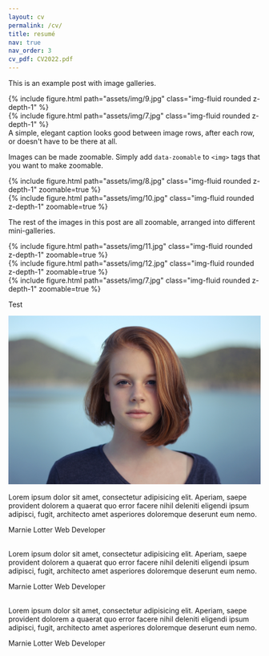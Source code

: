 ```yaml
---
layout: cv
permalink: /cv/
title: resumé
nav: true
nav_order: 3
cv_pdf: CV2022.pdf
---
```

<div class="cv">
<div class="card mt-3 p-3">

This is an example post with image galleries.

<div class="row mt-3">
    <div class="col-sm mt-3 mt-md-0">
        {% include figure.html path="assets/img/9.jpg" class="img-fluid rounded z-depth-1" %}
    </div>
    <div class="col-sm mt-3 mt-md-0">
        {% include figure.html path="assets/img/7.jpg" class="img-fluid rounded z-depth-1" %}
    </div>
</div>
<div class="caption">
    A simple, elegant caption looks good between image rows, after each row, or doesn't have to be there at all.
</div>

Images can be made zoomable.
Simply add `data-zoomable` to `<img>` tags that you want to make zoomable.

<div class="row mt-3">
    <div class="col-sm mt-3 mt-md-0">
        {% include figure.html path="assets/img/8.jpg" class="img-fluid rounded z-depth-1" zoomable=true %}
    </div>
    <div class="col-sm mt-3 mt-md-0">
        {% include figure.html path="assets/img/10.jpg" class="img-fluid rounded z-depth-1" zoomable=true %}
    </div>
</div>

The rest of the images in this post are all zoomable, arranged into different mini-galleries.

<div class="row mt-3">
    <div class="col-sm mt-3 mt-md-0">
        {% include figure.html path="assets/img/11.jpg" class="img-fluid rounded z-depth-1" zoomable=true %}
    </div>
    <div class="col-sm mt-3 mt-md-0">
        {% include figure.html path="assets/img/12.jpg" class="img-fluid rounded z-depth-1" zoomable=true %}
    </div>
    <div class="col-sm mt-3 mt-md-0">
        {% include figure.html path="assets/img/7.jpg" class="img-fluid rounded z-depth-1" zoomable=true %}
    </div>
</div>
</div>
</div>

Test

<section class="container">
      <div class="testimonial mySwiper">
        <div class="testi-content swiper-wrapper">
          <div class="slide swiper-slide">
            <img src="assets/img/img1.jpg" alt="" class="image" />
            <p>
              Lorem ipsum dolor sit amet, consectetur adipisicing elit. Aperiam,
              saepe provident dolorem a quaerat quo error facere nihil deleniti
              eligendi ipsum adipisci, fugit, architecto amet asperiores
              doloremque deserunt eum nemo.
            </p>
            <i class="bx bxs-quote-alt-left quote-icon"></i>
            <div class="details">
              <span class="name">Marnie Lotter</span>
              <span class="job">Web Developer</span>
            </div>
          </div>
          <div class="slide swiper-slide">
            <img src="images/img2.jpg" alt="" class="image" />
            <p>
              Lorem ipsum dolor sit amet, consectetur adipisicing elit. Aperiam,
              saepe provident dolorem a quaerat quo error facere nihil deleniti
              eligendi ipsum adipisci, fugit, architecto amet asperiores
              doloremque deserunt eum nemo.
            </p>
            <i class="bx bxs-quote-alt-left quote-icon"></i>
            <div class="details">
              <span class="name">Marnie Lotter</span>
              <span class="job">Web Developer</span>
            </div>
          </div>
          <div class="slide swiper-slide">
            <img src="images/img3.jpg" alt="" class="image" />
            <p>
              Lorem ipsum dolor sit amet, consectetur adipisicing elit. Aperiam,
              saepe provident dolorem a quaerat quo error facere nihil deleniti
              eligendi ipsum adipisci, fugit, architecto amet asperiores
              doloremque deserunt eum nemo.
            </p>
            <i class="bx bxs-quote-alt-left quote-icon"></i>
            <div class="details">
              <span class="name">Marnie Lotter</span>
              <span class="job">Web Developer</span>
            </div>
          </div>
        </div>
        <div class="swiper-button-next nav-btn"></div>
        <div class="swiper-button-prev nav-btn"></div>
        <div class="swiper-pagination"></div>
      </div>
</section>